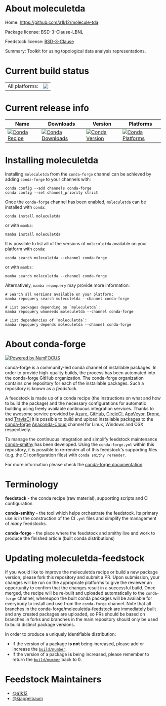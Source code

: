 About moleculetda
=================

Home: https://github.com/a1k12/molecule-tda

Package license: BSD-3-Clause-LBNL

Feedstock license: [BSD-3-Clause](https://github.com/conda-forge/moleculetda-feedstock/blob/main/LICENSE.txt)

Summary: Toolkit for using topological data analysis representations.

Current build status
====================


<table><tr><td>All platforms:</td>
    <td>
      <a href="https://dev.azure.com/conda-forge/feedstock-builds/_build/latest?definitionId=17634&branchName=main">
        <img src="https://dev.azure.com/conda-forge/feedstock-builds/_apis/build/status/moleculetda-feedstock?branchName=main">
      </a>
    </td>
  </tr>
</table>

Current release info
====================

| Name | Downloads | Version | Platforms |
| --- | --- | --- | --- |
| [![Conda Recipe](https://img.shields.io/badge/recipe-moleculetda-green.svg)](https://anaconda.org/conda-forge/moleculetda) | [![Conda Downloads](https://img.shields.io/conda/dn/conda-forge/moleculetda.svg)](https://anaconda.org/conda-forge/moleculetda) | [![Conda Version](https://img.shields.io/conda/vn/conda-forge/moleculetda.svg)](https://anaconda.org/conda-forge/moleculetda) | [![Conda Platforms](https://img.shields.io/conda/pn/conda-forge/moleculetda.svg)](https://anaconda.org/conda-forge/moleculetda) |

Installing moleculetda
======================

Installing `moleculetda` from the `conda-forge` channel can be achieved by adding `conda-forge` to your channels with:

```
conda config --add channels conda-forge
conda config --set channel_priority strict
```

Once the `conda-forge` channel has been enabled, `moleculetda` can be installed with `conda`:

```
conda install moleculetda
```

or with `mamba`:

```
mamba install moleculetda
```

It is possible to list all of the versions of `moleculetda` available on your platform with `conda`:

```
conda search moleculetda --channel conda-forge
```

or with `mamba`:

```
mamba search moleculetda --channel conda-forge
```

Alternatively, `mamba repoquery` may provide more information:

```
# Search all versions available on your platform:
mamba repoquery search moleculetda --channel conda-forge

# List packages depending on `moleculetda`:
mamba repoquery whoneeds moleculetda --channel conda-forge

# List dependencies of `moleculetda`:
mamba repoquery depends moleculetda --channel conda-forge
```


About conda-forge
=================

[![Powered by
NumFOCUS](https://img.shields.io/badge/powered%20by-NumFOCUS-orange.svg?style=flat&colorA=E1523D&colorB=007D8A)](https://numfocus.org)

conda-forge is a community-led conda channel of installable packages.
In order to provide high-quality builds, the process has been automated into the
conda-forge GitHub organization. The conda-forge organization contains one repository
for each of the installable packages. Such a repository is known as a *feedstock*.

A feedstock is made up of a conda recipe (the instructions on what and how to build
the package) and the necessary configurations for automatic building using freely
available continuous integration services. Thanks to the awesome service provided by
[Azure](https://azure.microsoft.com/en-us/services/devops/), [GitHub](https://github.com/),
[CircleCI](https://circleci.com/), [AppVeyor](https://www.appveyor.com/),
[Drone](https://cloud.drone.io/welcome), and [TravisCI](https://travis-ci.com/)
it is possible to build and upload installable packages to the
[conda-forge](https://anaconda.org/conda-forge) [Anaconda-Cloud](https://anaconda.org/)
channel for Linux, Windows and OSX respectively.

To manage the continuous integration and simplify feedstock maintenance
[conda-smithy](https://github.com/conda-forge/conda-smithy) has been developed.
Using the ``conda-forge.yml`` within this repository, it is possible to re-render all of
this feedstock's supporting files (e.g. the CI configuration files) with ``conda smithy rerender``.

For more information please check the [conda-forge documentation](https://conda-forge.org/docs/).

Terminology
===========

**feedstock** - the conda recipe (raw material), supporting scripts and CI configuration.

**conda-smithy** - the tool which helps orchestrate the feedstock.
                   Its primary use is in the construction of the CI ``.yml`` files
                   and simplify the management of *many* feedstocks.

**conda-forge** - the place where the feedstock and smithy live and work to
                  produce the finished article (built conda distributions)


Updating moleculetda-feedstock
==============================

If you would like to improve the moleculetda recipe or build a new
package version, please fork this repository and submit a PR. Upon submission,
your changes will be run on the appropriate platforms to give the reviewer an
opportunity to confirm that the changes result in a successful build. Once
merged, the recipe will be re-built and uploaded automatically to the
`conda-forge` channel, whereupon the built conda packages will be available for
everybody to install and use from the `conda-forge` channel.
Note that all branches in the conda-forge/moleculetda-feedstock are
immediately built and any created packages are uploaded, so PRs should be based
on branches in forks and branches in the main repository should only be used to
build distinct package versions.

In order to produce a uniquely identifiable distribution:
 * If the version of a package **is not** being increased, please add or increase
   the [``build/number``](https://docs.conda.io/projects/conda-build/en/latest/resources/define-metadata.html#build-number-and-string).
 * If the version of a package **is** being increased, please remember to return
   the [``build/number``](https://docs.conda.io/projects/conda-build/en/latest/resources/define-metadata.html#build-number-and-string)
   back to 0.

Feedstock Maintainers
=====================

* [@a1k12](https://github.com/a1k12/)
* [@kjappelbaum](https://github.com/kjappelbaum/)

